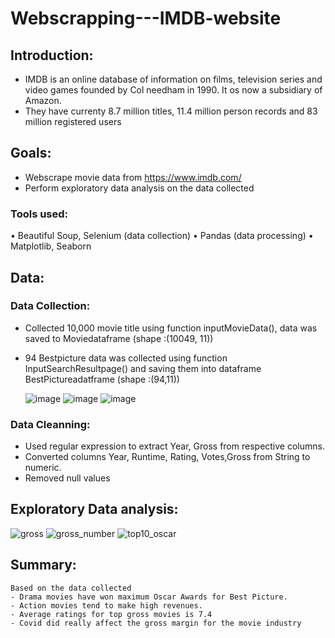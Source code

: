 # Webscrapping---IMDB-website
## Introduction:
- IMDB is an online database of information on films, television series and video games founded by Col needham in 1990. It os now a subsidiary of Amazon. 
- They have currenty 8.7 million titles, 11.4 million person records and 83 million registered users
## Goals:
- Webscrape movie data from https://www.imdb.com/
- Perform exploratory data analysis on the data collected 
### Tools used:
•	Beautiful Soup, Selenium (data collection)
•	Pandas (data processing)
•	Matplotlib, Seaborn

## Data:
### Data Collection:
- Collected 10,000 movie title using function inputMovieData(), data was saved to Moviedataframe (shape :(10049, 11))
- 94 Bestpicture data was collected using function InputSearchResultpage() and saving them into  dataframe BestPictureadatframe (shape :(94,11))

  ![image](https://user-images.githubusercontent.com/103464406/214417720-a2440f45-3573-4101-98f4-7b268f92d062.png)
  ![image](https://user-images.githubusercontent.com/103464406/214418848-512de7cc-768b-446a-aa99-e2c4fd84ffb8.png)
  ![image](https://user-images.githubusercontent.com/103464406/214419053-a2249ba3-2ab0-4704-b32a-beb7dfe286d9.png)
 
### Data Cleanning:

 - Used regular expression to extract Year, Gross from respective columns.
 - Converted columns Year, Runtime, Rating, Votes,Gross from String to numeric.
 - Removed null values
 
## Exploratory Data analysis:
![gross](https://user-images.githubusercontent.com/103464406/214426969-b4f34e16-f24d-4cb1-a134-d254f1cfbebc.png)
![gross_number](https://user-images.githubusercontent.com/103464406/214426522-0ab1b15c-d1c1-4e08-9413-c8c963286d21.png)
![top10_oscar](https://user-images.githubusercontent.com/103464406/214426624-133fc7ad-9b0e-485c-b270-1a89b00423bb.png)


 ## Summary:
    Based on the data collected 
    - Drama movies have won maximum Oscar Awards for Best Picture.
    - Action movies tend to make high revenues.
    - Average ratings for top gross movies is 7.4
    - Covid did really affect the gross margin for the movie industry
